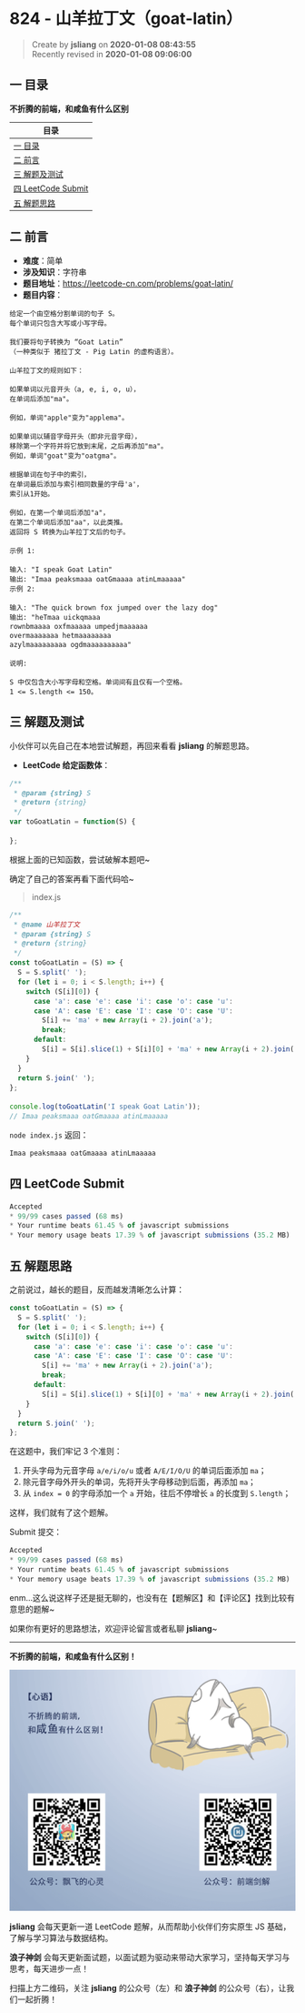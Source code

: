 824 - 山羊拉丁文（goat-latin）
===

> Create by **jsliang** on **2020-01-08 08:43:55**  
> Recently revised in **2020-01-08 09:06:00**

## 一 目录

**不折腾的前端，和咸鱼有什么区别**

| 目录 |
| --- | 
| [一 目录](#chapter-one) | 
| [二 前言](#chapter-two) |
| [三 解题及测试](#chapter-three) |
| [四 LeetCode Submit](#chapter-four) |
| [五 解题思路](#chapter-five) |

## 二 前言



* **难度**：简单
* **涉及知识**：字符串
* **题目地址**：https://leetcode-cn.com/problems/goat-latin/
* **题目内容**：

```
给定一个由空格分割单词的句子 S。
每个单词只包含大写或小写字母。

我们要将句子转换为 “Goat Latin”
（一种类似于 猪拉丁文 - Pig Latin 的虚构语言）。

山羊拉丁文的规则如下：

如果单词以元音开头（a, e, i, o, u），
在单词后添加"ma"。

例如，单词"apple"变为"applema"。

如果单词以辅音字母开头（即非元音字母），
移除第一个字符并将它放到末尾，之后再添加"ma"。
例如，单词"goat"变为"oatgma"。

根据单词在句子中的索引，
在单词最后添加与索引相同数量的字母'a'，
索引从1开始。

例如，在第一个单词后添加"a"，
在第二个单词后添加"aa"，以此类推。
返回将 S 转换为山羊拉丁文后的句子。

示例 1:

输入: "I speak Goat Latin"
输出: "Imaa peaksmaaa oatGmaaaa atinLmaaaaa"
示例 2:

输入: "The quick brown fox jumped over the lazy dog"
输出: "heTmaa uickqmaaa
rownbmaaaa oxfmaaaaa umpedjmaaaaaa
overmaaaaaaa hetmaaaaaaaa
azylmaaaaaaaaa ogdmaaaaaaaaaa"

说明:

S 中仅包含大小写字母和空格。单词间有且仅有一个空格。
1 <= S.length <= 150。
```

## 三 解题及测试



小伙伴可以先自己在本地尝试解题，再回来看看 **jsliang** 的解题思路。

* **LeetCode 给定函数体**：

```js
/**
 * @param {string} S
 * @return {string}
 */
var toGoatLatin = function(S) {
    
};
```

根据上面的已知函数，尝试破解本题吧~

确定了自己的答案再看下面代码哈~

> index.js

```js
/**
 * @name 山羊拉丁文
 * @param {string} S
 * @return {string}
 */
const toGoatLatin = (S) => {
  S = S.split(' ');
  for (let i = 0; i < S.length; i++) {
    switch (S[i][0]) {
      case 'a': case 'e': case 'i': case 'o': case 'u':
      case 'A': case 'E': case 'I': case 'O': case 'U':
        S[i] += 'ma' + new Array(i + 2).join('a');
        break;
      default:
        S[i] = S[i].slice(1) + S[i][0] + 'ma' + new Array(i + 2).join('a');
    }
  }
  return S.join(' ');
};

console.log(toGoatLatin('I speak Goat Latin'));
// Imaa peaksmaaa oatGmaaaa atinLmaaaaa
```

`node index.js` 返回：

```js
Imaa peaksmaaa oatGmaaaa atinLmaaaaa
```

## 四 LeetCode Submit



```js
Accepted
* 99/99 cases passed (68 ms)
* Your runtime beats 61.45 % of javascript submissions
* Your memory usage beats 17.39 % of javascript submissions (35.2 MB)
```

## 五 解题思路



之前说过，越长的题目，反而越发清晰怎么计算：

```js
const toGoatLatin = (S) => {
  S = S.split(' ');
  for (let i = 0; i < S.length; i++) {
    switch (S[i][0]) {
      case 'a': case 'e': case 'i': case 'o': case 'u':
      case 'A': case 'E': case 'I': case 'O': case 'U':
        S[i] += 'ma' + new Array(i + 2).join('a');
        break;
      default:
        S[i] = S[i].slice(1) + S[i][0] + 'ma' + new Array(i + 2).join('a');
    }
  }
  return S.join(' ');
};
```

在这题中，我们牢记 3 个准则：

1. 开头字母为元音字母 `a/e/i/o/u` 或者 `A/E/I/O/U` 的单词后面添加 `ma`；
2. 除元音字母外开头的单词，先将开头字母移动到后面，再添加 `ma`；
3. 从 `index = 0` 的字母添加一个 `a` 开始，往后不停增长 `a` 的长度到 `S.length`；

这样，我们就有了这个题解。

Submit 提交：

```js
Accepted
* 99/99 cases passed (68 ms)
* Your runtime beats 61.45 % of javascript submissions
* Your memory usage beats 17.39 % of javascript submissions (35.2 MB)
```

enm...这么说这样子还是挺无聊的，也没有在【题解区】和【评论区】找到比较有意思的题解~

如果你有更好的思路想法，欢迎评论留言或者私聊 **jsliang**~

---

**不折腾的前端，和咸鱼有什么区别！**

![图](../../../public-repertory/img/z-index-small.png)

**jsliang** 会每天更新一道 LeetCode 题解，从而帮助小伙伴们夯实原生 JS 基础，了解与学习算法与数据结构。

**浪子神剑** 会每天更新面试题，以面试题为驱动来带动大家学习，坚持每天学习与思考，每天进步一点！

扫描上方二维码，关注 **jsliang** 的公众号（左）和 **浪子神剑** 的公众号（右），让我们一起折腾！

